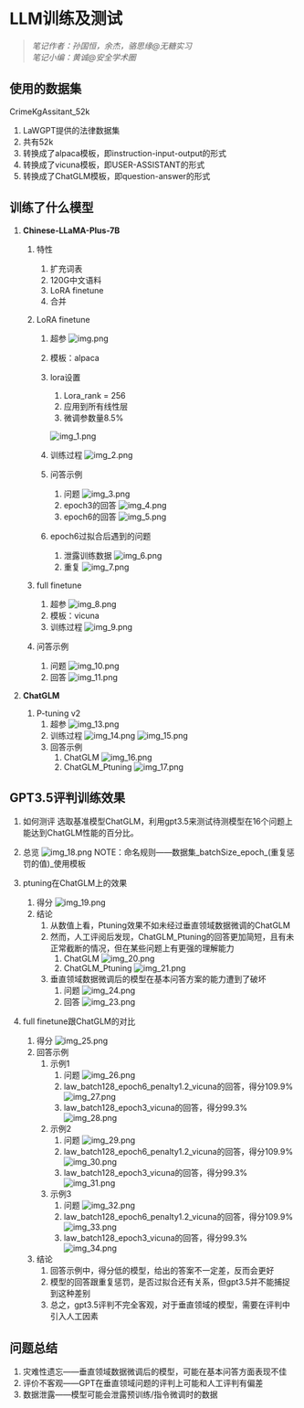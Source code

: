 # LLM训练及测试

> *笔记作者：孙国恒，余杰，骆思缘@无糖实习*  
> *笔记小编：黄诚@安全学术圈*

## 使用的数据集
   
   CrimeKgAssitant_52k
   1. LaWGPT提供的法律数据集 
   2. 共有52k 
   3. 转换成了alpaca模板，即instruction-input-output的形式 
   4. 转换成了vicuna模板，即USER-ASSISTANT的形式
   5. 转换成了ChatGLM模板，即question-answer的形式

   
## 训练了什么模型

1. **Chinese-LLaMA-Plus-7B**

   1. 特性
      1. 扩充词表 
      2. 120G中文语料 
      3. LoRA finetune 
      4. 合并
   
   2. LoRA finetune
      1. 超参
         ![img.png](img/img.png)
      2. 模板：alpaca
      3. lora设置
         1. Lora_rank = 256 
         2. 应用到所有线性层 
         3. 微调参数量8.5%
      
         ![img_1.png](img/img_1.png)
      4. 训练过程
         ![img_2.png](img/img_2.png)
      5. 问答示例
         1. 问题
            ![img_3.png](img/img_3.png)
         2. epoch3的回答
            ![img_4.png](img/img_4.png)
         3. epoch6的回答
            ![img_5.png](img/img_5.png)
      6. epoch6过拟合后遇到的问题
         1. 泄露训练数据
            ![img_6.png](img/img_6.png)
         2. 重复
            ![img_7.png](img/img_7.png)
   3. full finetune
      1. 超参
         ![img_8.png](img/img_8.png)
      2. 模板：vicuna
      3. 训练过程
         ![img_9.png](img/img_9.png)
   4. 问答示例
      1. 问题
         ![img_10.png](img/img_10.png)
      2. 回答
         ![img_11.png](img/img_11.png)


2. **ChatGLM**

   1. P-tuning v2
      1. 超参
          ![img_13.png](img/img_13.png)
      2. 训练过程
         ![img_14.png](img/img_14.png)
         ![img_15.png](img/img_15.png)
      3. 回答示例
         1. ChatGLM
            ![img_16.png](img/img_16.png)
         2. ChatGLM_Ptuning
            ![img_17.png](img/img_17.png)

## GPT3.5评判训练效果

1. 如何测评
   选取基准模型ChatGLM，利用gpt3.5来测试待测模型在16个问题上能达到ChatGLM性能的百分比。

2. 总览
    ![img_18.png](img/img_18.png)
   NOTE：命名规则——数据集_batchSize_epoch_(重复惩罚的值)_使用模板

3. ptuning在ChatGLM上的效果
   1. 得分
      ![img_19.png](img/img_19.png)
   2. 结论
      1. 从数值上看，Ptuning效果不如未经过垂直领域数据微调的ChatGLM
      2. 然而，人工评阅后发现，ChatGLM_Ptuning的回答更加简短，且有未正常截断的情况，但在某些问题上有更强的理解能力
         1. ChatGLM
         ![img_20.png](img/img_20.png)
         2. ChatGLM_Ptuning
         ![img_21.png](img/img_21.png)
      3. 垂直领域数据微调后的模型在基本问答方案的能力遭到了破坏
         1. 问题
            ![img_24.png](img/img_24.png)
         2. 回答
            ![img_23.png](img/img_23.png)
      
4. full finetune跟ChatGLM的对比
   1. 得分
      ![img_25.png](img/img_25.png)
   2. 回答示例
      1. 示例1
         1. 问题
            ![img_26.png](img/img_26.png)
         2. law_batch128_epoch6_penalty1.2_vicuna的回答，得分109.9%
            ![img_27.png](img/img_27.png)
         3. law_batch128_epoch3_vicuna的回答，得分99.3%
            ![img_28.png](img/img_28.png)
      2. 示例2
         1. 问题
            ![img_29.png](img/img_29.png)
         2. law_batch128_epoch6_penalty1.2_vicuna的回答，得分109.9%
            ![img_30.png](img/img_30.png)
         3. law_batch128_epoch3_vicuna的回答，得分99.3%
            ![img_31.png](img/img_31.png)
      3. 示例3
         1. 问题
            ![img_32.png](img/img_32.png)
         2. law_batch128_epoch6_penalty1.2_vicuna的回答，得分109.9%
            ![img_33.png](img/img_33.png)
         3. law_batch128_epoch3_vicuna的回答，得分99.3%
            ![img_34.png](img/img_34.png)
   3. 结论
      1. 回答示例中，得分低的模型，给出的答案不一定差，反而会更好
      2. 模型的回答跟重复惩罚，是否过拟合还有关系，但gpt3.5并不能捕捉到这种差别
      3. 总之，gpt3.5评判不完全客观，对于垂直领域的模型，需要在评判中引入人工因素

## 问题总结

1. 灾难性遗忘——垂直领域数据微调后的模型，可能在基本问答方面表现不佳
2. 评价不客观——GPT在垂直领域问题的评判上可能和人工评判有偏差
3. 数据泄露——模型可能会泄露预训练/指令微调时的数据
